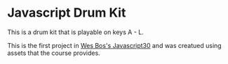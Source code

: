 # Javascript Drum Kit

This is a drum kit that is playable on keys A - L. 

This is the first project in [Wes Bos's Javascript30](https://javascript30.com/) and was creatued using assets that the course provides. 

